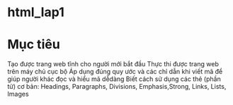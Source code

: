 # html_lap1
# Mục tiêu
<p>
Tạo được trang web tĩnh cho người mới bắt đầu Thực thi được trang web trên máy chủ cục bộ Áp dụng đúng quy ước và các chỉ dẫn khi viết mã để giúp người khác đọc và hiểu mã dễdàng Biết cách sử dụng các thẻ (phần tử) cơ bản: Headings, Paragraphs, Divisions, Emphasis,Strong, Links, Lists, Images</p>

